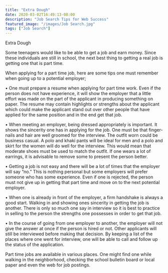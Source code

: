 ```yaml
---
title: "Extra Dough"
date: 2020-03-02T16:49:13-08:00
description: "Job Search Tips for Web Success"
featured_image: "/images/Job Search.jpg"
tags: ["Job Search"]
---
```


Extra Dough


Some teenagers would like to be able to get a job and earn money.  Since these individuals are still in school, the next best thing to getting a real job is getting one that is part time.

When applying for a part time job, here are some tips one must remember when going up to a potential employer;

•	One must prepare a resume when applying for part time work. Even if the person does not have experience, it will show the employer that a little effort was made on the part of the applicant in producing something on paper. The resume may contain highlights or strengths about the applicant which could make the applicant stand out over other people that have applied for the same position and in the end get that job.

•	When meeting an employer, being dressed appropriately is important. It shows the sincerity one has in applying for the job. One must be that finger-nails and hair are well groomed for the interview. The outfit worn could be business casual. A polo and khaki pants will be ideal for men and a polo and skirt for the women will do well for the interview. This would mean that moderate shoes must be used to match the outfit. If one wears a lot of earrings, it is advisable to remove some to present the person better.  

•	Getting a job is not easy and there will be a lot of times that the employer will say “no.” This is nothing personal but some employers will prefer someone who has some experience. Even if one is rejected, the person must not give up in getting that part time and move on to the next potential employer. 

•	When one is already in front of the employer, a firm handshake is always a good start. Walking in and showing ones sincerity in getting the job is another. There is only so much one say in interview so it is best to practice in selling to the person the strengths one possesses in order to get that job.

•	In the course of going from one employer to another, the employer will not give the answer at once if the person is hired or not. Other applicants will still be interviewed before making that decision. By keeping a list of the places where one went for interview, one will be able to call and follow up the status of the application.
 
Part time jobs are available in various places. One might find one while walking in the neighborhood, checking the school bulletin board or local paper and even the web for job postings.

